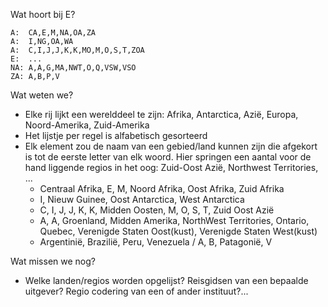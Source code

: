 Wat hoort bij E?
```
A:  CA,E,M,NA,OA,ZA
A:  I,NG,OA,WA
A:  C,I,J,J,K,K,MO,M,O,S,T,ZOA 
E:  ...
NA: A,A,G,MA,NWT,O,Q,VSW,VSO 
ZA: A,B,P,V
```
Wat weten we?

* Elke rij lijkt een werelddeel te zijn: Afrika, Antarctica, Azië, Europa, Noord-Amerika, Zuid-Amerika
* Het lijstje per regel is alfabetisch gesorteerd
* Elk element zou de naam van een gebied/land kunnen zijn die afgekort is tot de eerste letter van elk woord. Hier springen een aantal voor de hand liggende regios in het oog: Zuid-Oost Azië, Northwest Territories, ...
  * Centraal Afrika, E, M, Noord Afrika, Oost Afrika, Zuid Afrika
  * I, Nieuw Guinee, Oost Antarctica, West Antarctica
  * C, I, J, J, K, K, Midden Oosten, M, O, S, T, Zuid Oost Azië
  * A, A, Groenland, Midden Amerika, NorthWest Territories, Ontario, Quebec, Verenigde Staten Oost(kust), Verenigde Staten West(kust)
  * Argentinië, Brazilië, Peru, Venezuela / A, B, Patagonië, V
  
Wat missen we nog?

* Welke landen/regios worden opgelijst? Reisgidsen van een bepaalde uitgever? Regio codering van een of ander instituut?...
